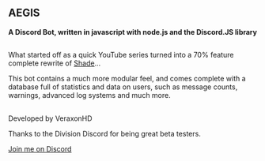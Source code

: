 ## AEGIS
**A Discord Bot, written in javascript with node.js and the Discord.JS library**
##
What started off as a quick YouTube series turned into a 70% feature complete rewrite of [Shade](https://github.com/veraxonhd/shade-modbot)...

This bot contains a much more modular feel, and comes complete with a database full of statistics and data on users, such as message counts, warnings,
advanced log systems and much more.
##
Developed by VeraxonHD

Thanks to the Division Discord for being great beta testers.

[Join me on Discord](http://discord.veraxonhd.me)
